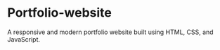 # Portfolio-website
A responsive and modern portfolio website built using HTML, CSS, and JavaScript.
